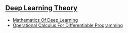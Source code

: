 ## [Deep Learning Theory](https://github.com/ZigaSajovic/Readings/tree/master/Deep_Learning_Theory)
* [Mathematics Of Deep Learning](https://github.com/ZigaSajovic/Readings/tree/master/Deep_Learning_Theory/Mathematics_Of_Deep_Learning.pdf)
* [Operational Calculus For Differentiable Programming](https://github.com/ZigaSajovic/Readings/tree/master/Deep_Learning_Theory/Operational_Calculus_For_Differentiable_Programming.pdf)
